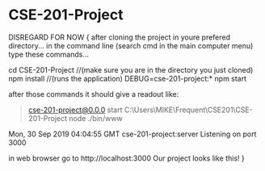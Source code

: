 # CSE-201-Project







DISREGARD FOR NOW 
{
  after cloning the project in youre prefered directory...
  in the command line (search cmd in the main computer menu) type these commands...


  cd CSE-201-Project        //(make sure you are in the directory you just cloned)
  npm install               //(runs the application)
  DEBUG=cse-201-project:* npm start


  after those commands it should give a readout like:
  > cse-201-project@0.0.0 start C:\Users\MIKE\Frequent\CSE201\CSE-201-Project
  > node ./bin/www

  Mon, 30 Sep 2019 04:04:55 GMT cse-201-project:server Listening on port 3000

  in web browser go to http://localhost:3000
  Our project looks like this!
}
